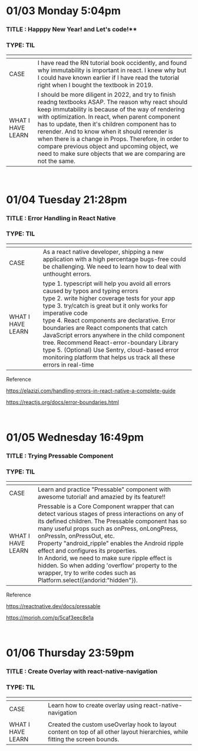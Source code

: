 # 01/03 Monday 5:04pm <br/>

### TITLE : Happpy New Year! and Let's code!\*\* <br/>

### TYPE: TIL

| <!-- -->          | <!-- -->                                                                                                                                                                                                                                                                                                                                                                                                                                                                                      |
| ----------------- | --------------------------------------------------------------------------------------------------------------------------------------------------------------------------------------------------------------------------------------------------------------------------------------------------------------------------------------------------------------------------------------------------------------------------------------------------------------------------------------------- |
| CASE              | I have read the RN tutorial book occidently, and found why immutability is important in react. I knew why but I could have known earlier if I have read the tutorial right when I bought the textbook in 2019.                                                                                                                                                                                                                                                                                |
| WHAT I HAVE LEARN | I should be more diligent in 2022, and try to finish readng textbooks ASAP. The reason why react should keep immutability is because of the way of rendering with optimization. In react, when parent component has to update, then it's children component has to rerender. And to know when it should rerender is when there is a change in Props. Therefore, in order to compare previous object and upcoming object, we need to make sure objects that we are comparing are not the same. |

<br>

# 01/04 Tuesday 21:28pm <br/>

### TITLE : Error Handling in React Native <br/>

### TYPE: TIL

| <!-- -->          | <!-- -->                                                                                                                                                                                                                                                                                                                                                                                                                                                                                                                                       |
| ----------------- | ---------------------------------------------------------------------------------------------------------------------------------------------------------------------------------------------------------------------------------------------------------------------------------------------------------------------------------------------------------------------------------------------------------------------------------------------------------------------------------------------------------------------------------------------- |
| CASE              | As a react native developer, shipping a new application with a high percentage bugs-free could be challenging. We need to learn how to deal with unthought errors.                                                                                                                                                                                                                                                                                                                                                                             |
| WHAT I HAVE LEARN | type 1. typescript will help you avoid all errors caused by typos and typing errors <br/> type 2. write higher coverage tests for your app <br/> type 3. try/catch is great but it only works for imperative code <br/> type 4. React components are declarative. Error boundaries are React components that catch JavaScript errors anywhere in the child component tree. Recommend React-error-boundary Library <br/> type 5. (Optional) Use Sentry, cloud-based error monitoring platform that helps us track all these errors in real-time |

Reference

https://elazizi.com/handling-errors-in-react-native-a-complete-guide

https://reactjs.org/docs/error-boundaries.html

<br>

# 01/05 Wednesday 16:49pm <br/>

### TITLE : Trying Pressable Component <br/>

### TYPE: TIL

| <!-- -->          | <!-- -->                                                                                                                                                                                                                                                                                                                                                                                                                                                                                                                 |
| ----------------- | ------------------------------------------------------------------------------------------------------------------------------------------------------------------------------------------------------------------------------------------------------------------------------------------------------------------------------------------------------------------------------------------------------------------------------------------------------------------------------------------------------------------------ |
| CASE              | Learn and practice "Pressable" component with awesome tutorial! and amazied by its feature!!                                                                                                                                                                                                                                                                                                                                                                                                                             |
| WHAT I HAVE LEARN | Pressable is a Core Component wrapper that can detect various stages of press interactions on any of its defined children. The Pressable component has so many useful props such as onPress, onLongPress, onPressIn, onPressOut, etc. <br/> Property "android_ripple" enables the Android ripple effect and configures its properties.<br/> In Andorid, we need to make sure ripple effect is hidden. So when adding 'overflow' property to the wrapper, try to write codes such as Platform.select({andorid:"hidden"}). |

Reference

https://reactnative.dev/docs/pressable

https://morioh.com/p/5caf3eec8e1a

<br>

# 01/06 Thursday 23:59pm <br/>

### TITLE : Create Overlay with react-native-navigation <br/>

### TYPE: TIL

| <!-- -->          | <!-- -->                                                                                                                      |
| ----------------- | ----------------------------------------------------------------------------------------------------------------------------- |
| CASE              | Learn how to create overlay using react-native-navigation                                                                     |
|                   |
| WHAT I HAVE LEARN | Created the custom useOverlay hook to layout content on top of all other layout hierarchies, while fitting the screen bounds. |
